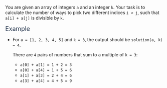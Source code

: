 <p>You are given an array of integers <code>a</code> and an integer <code>k</code>. Your task is to calculate the number of ways to pick two different indices <code>i &lt; j</code>, such that <code>a[i] + a[j]</code> is divisible by <code>k</code>.</p>
<p><span class="markdown--header" style="color:#2b3b52;font-size:1.4em">Example</span></p>
<ul>
<li>
<p>For <code>a = [1, 2, 3, 4, 5]</code> and <code>k = 3</code>, the output should be <code>solution(a, k) = 4</code>.</p>
<p>There are <code>4</code> pairs of numbers that sum to a multiple of <code>k = 3</code>:</p>
<ul>
<li><code>a[0] + a[1] = 1 + 2 = 3</code></li>
<li><code>a[0] + a[4] = 1 + 5 = 6</code></li>
<li><code>a[1] + a[3] = 2 + 4 = 6</code></li>
<li><code>a[3] + a[4] = 4 + 5 = 9</code></li>
</ul>
</li>
</ul>
